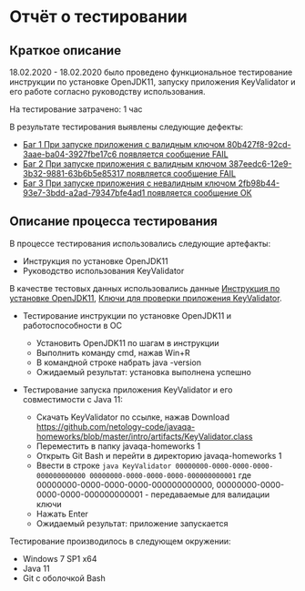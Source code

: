 # Отчёт о тестировании 
## Краткое описание
18.02.2020 - 18.02.2020 было проведено функциональное тестирование инструкции по установке OpenJDK11, запуску приложения KeyValidator и его работе согласно руководству использования.

На тестирование затрачено: 1 час

В результате тестирования выявлены следующие дефекты:
* [Баг 1 При запуске приложения с валидным ключом 80b427f8-92cd-3aae-ba04-3927fbe17c6 появляется сообщение FAIL](https://user-images.githubusercontent.com/60143597/74757318-e2a85780-5286-11ea-906d-40162ccc9819.png)
* [Баг 2 При запуске приложения с валидным ключом 387eedc6-12e9-3b32-9881-63b6b5e85317 появляется сообщение FAIL](https://user-images.githubusercontent.com/60143597/74757464-15eae680-5287-11ea-93d3-64f68e4d7377.png)
* [Баг 3 При запуске приложения с невалидным ключом 2fb98b44-93e7-3bdd-a2ad-79347bfe4ad1 появляется сообщение ОК](https://user-images.githubusercontent.com/60143597/74757698-6b26f800-5287-11ea-805f-220660dca04c.png)
## Описание процесса тестирования
 В процессе тестирования использовались следующие артефакты:
* Инструкция по установке OpenJDK11
* Руководство использования KeyValidator

В качестве тестовых данных использовались данные
[Инструкция по установке OpenJDK11](https://github.com/netology-code/javaqa-homeworks/blob/master/intro/openjdk11-manual.md#инструкция-по-установке-openjdk11),
[Ключи для проверки приложения KeyValidator](https://github.com/netology-code/javaqa-homeworks/blob/master/intro/user-manual.md#ключи-для-проверки).

* Тестирование инструкции по установке OpenJDK11 и работоспособности в ОС
  * Установить OpenJDK11 по шагам в инструкции 
  * Выполнить команду cmd, нажав Win+R  
  * В командной строке набрать java -version
  * Ожидаемый результат: установка выполнена успешно 

* Тестирование запуска приложения KeyValidator и его совместимости с Java 11:
  * Скачать KeyValidator по ссылке, нажав Download  https://github.com/netology-code/javaqa-homeworks/blob/master/intro/artifacts/KeyValidator.class
  * Переместить в папку javaqa-homeworks 1 
  * Открыть Git Bash и перейти в директорию javaqa-homeworks 1
  * Ввести в строке `java KeyValidator 00000000-0000-0000-0000-000000000000 00000000-0000-0000-0000-000000000001`
где 00000000-0000-0000-0000-000000000000, 00000000-0000-0000-0000-000000000001 - передаваемые для валидации ключи
  * Нажать Enter
  * Ожидаемый результат: приложение запускается 


Тестирование производилось в следующем окружении:
* Windows 7 SP1 x64
* Java 11
* Git c оболочкой Bash 